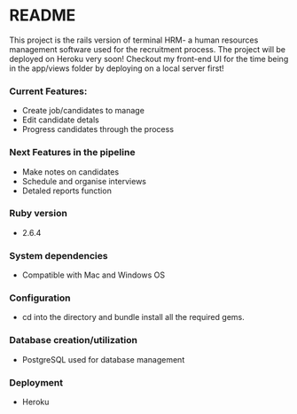 # README

This project is the rails version of terminal HRM- a human resources management software used for the recruitment process.
The project will be deployed on Heroku very soon!
Checkout my front-end UI for the time being in the app/views folder by deploying on a local server first!

### Current Features:
- Create job/candidates to manage
- Edit candidate detals
- Progress candidates through the process

### Next Features in the pipeline
- Make notes on candidates
- Schedule and organise interviews
- Detaled reports function

### Ruby version
- 2.6.4

### System dependencies
- Compatible with Mac and Windows OS

### Configuration
- cd into the directory and bundle install all the required gems.

### Database creation/utilization
- PostgreSQL used for database management

### Deployment
- Heroku